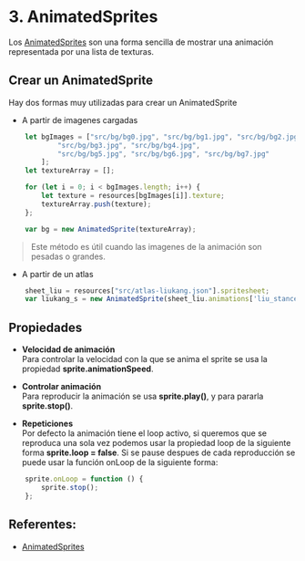 # 3. AnimatedSprites

Los [AnimatedSprites](https://pixijs.download/dev/docs/PIXI.AnimatedSprite.html "AnimatedSprites") son una forma sencilla de mostrar una animación representada por una lista de texturas.

## Crear un AnimatedSprite
Hay dos formas muy utilizadas para crear un AnimatedSprite 
- A partir de imagenes cargadas

```javascript 
    let bgImages = ["src/bg/bg0.jpg", "src/bg/bg1.jpg", "src/bg/bg2.jpg",
            "src/bg/bg3.jpg", "src/bg/bg4.jpg",
            "src/bg/bg5.jpg", "src/bg/bg6.jpg", "src/bg/bg7.jpg"
        ];
    let textureArray = [];

    for (let i = 0; i < bgImages.length; i++) {
        let texture = resources[bgImages[i]].texture;
        textureArray.push(texture);
    };

    var bg = new AnimatedSprite(textureArray);
```
> Este método es útil cuando las imagenes de la animación son pesadas o grandes.

- A partir de un atlas
```javascript 
    sheet_liu = resources["src/atlas-liukang.json"].spritesheet;
    var liukang_s = new AnimatedSprite(sheet_liu.animations['liu_stance']);
```

## Propiedades 
- **Velocidad de animación**<br>
Para controlar la velocidad con la que se anima el sprite se usa la propiedad **sprite.animationSpeed**.

- **Controlar animación**<br>
Para reproducir la animación se usa **sprite.play()**, y para pararla **sprite.stop()**.

- **Repeticiones** <br>
Por defecto la animación tiene el loop activo, si queremos que se reproduca una sola vez podemos usar la propiedad loop de la siguiente forma **sprite.loop = false**. Si se pause despues de cada reproducción se puede usar la función onLoop de la siguiente forma:

```javascript 
    sprite.onLoop = function () {
        sprite.stop();
    };
```

## Referentes:
- [AnimatedSprites](https://pixijs.download/dev/docs/PIXI.AnimatedSprite.html "AnimatedSprites")